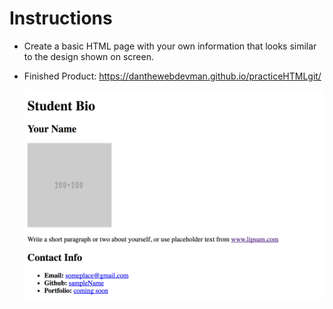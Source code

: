 # Instructions

* Create a basic HTML page with your own information that looks similar to the design shown on screen.
* Finished Product: https://danthewebdevman.github.io/practiceHTMLgit/

  ![Make it look like this](assets\images\demo.png)
